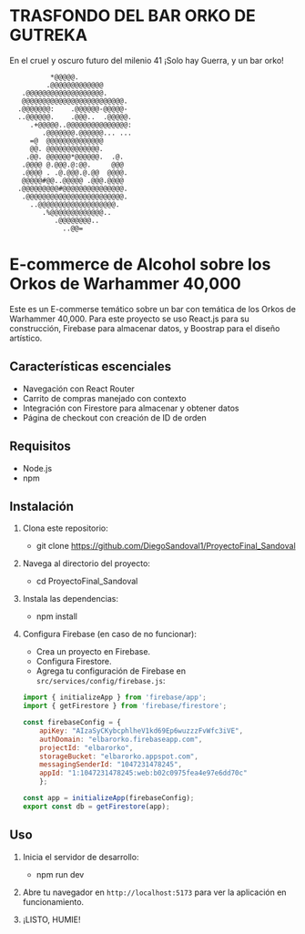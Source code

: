# TRASFONDO DEL BAR ORKO DE GUTREKA

En el cruel y oscuro futuro del milenio 41 ¡Solo hay Guerra, y un bar orko!
                                        
                                        
              *@@@@@.                   
             .@@@@@@@@@@@@@             
       .@@@@@@@@@@@@@@@@@@@.            
       @@@@@@@@@@@@@@@@@@@@@@@@@.       
      .@@@@@@@:    .@@@@@@-@@@@@-       
      ..@@@@@@.    .@@@..  .@@@@@.      
         .+@@@@@..@@@@@@@@@@@@@@@:      
            .@@@@@@@.@@@@@@... ...      
         =@  @@@@@@@@@@@@@@             
         @@. @@@@@@@@@@@@@.             
        .@@. @@@@@@*@@@@@@.  .@.        
       .@@@@ @.@@@.@:@@.     @@@        
       .@@@@ . .@.@@@.@.@@  @@@@.       
       @@@@@#@@..@@@@@ .@@@.@@@@        
      .@@@@@@@@@#@@@@@@@@@@@@@@@.       
       .@@@@@@@@@@@@@@@@@@@@@@@@.       
         ..@@@@@@@@@@@@@@@@@@@.         
            .%@@@@@@@@@@@@@..           
               .@@@@@@@@..              
                 ..@@=                  
                                        



# E-commerce de Alcohol sobre los Orkos de Warhammer 40,000

Este es un E-commerse temático sobre un bar con temática de los Orkos de Warhammer 40,000. Para este proyecto se uso React.js para su construcción, Firebase para almacenar datos, y Boostrap para el diseño artístico. 

## Características escenciales

- Navegación con React Router
- Carrito de compras manejado con contexto
- Integración con Firestore para almacenar y obtener datos
- Página de checkout con creación de ID de orden

## Requisitos

- Node.js
- npm 

## Instalación

1. Clona este repositorio:
    - git clone https://github.com/DiegoSandoval1/ProyectoFinal_Sandoval

2. Navega al directorio del proyecto:
    - cd ProyectoFinal_Sandoval

3. Instala las dependencias:
    - npm install

4. Configura Firebase (en caso de no funcionar):
    - Crea un proyecto en Firebase.
    - Configura Firestore.
    - Agrega tu configuración de Firebase en `src/services/config/firebase.js`:
    ```javascript
    import { initializeApp } from 'firebase/app';
    import { getFirestore } from 'firebase/firestore';

    const firebaseConfig = {
        apiKey: "AIzaSyCKybcphlheV1kd69Ep6wuzzzFvWfc3iVE",
        authDomain: "elbarorko.firebaseapp.com",
        projectId: "elbarorko",
        storageBucket: "elbarorko.appspot.com",
        messagingSenderId: "1047231478245",
        appId: "1:1047231478245:web:b02c0975fea4e97e6dd70c"
        };

    const app = initializeApp(firebaseConfig);
    export const db = getFirestore(app);
    ```

## Uso

1. Inicia el servidor de desarrollo:
    - npm run dev

2. Abre tu navegador en `http://localhost:5173` para ver la aplicación en funcionamiento.

3. ¡LISTO, HUMIE!


